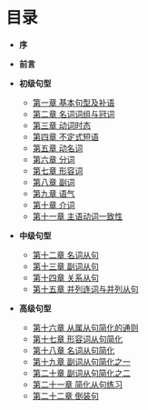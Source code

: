 # 目录

* <b>序</b>
* <b>前言</b>

* <b>初级句型</b>
  * [第一章 基本句型及补语](https://zhusandiao.gitbooks.io/grammar-club/content/di_yi_zhang_ji_ben_ju_xing_ji_bu_yu.html)
  * [第二章 名词词组与冠词](https://zhusandiao.gitbooks.io/grammar-club/content/di_er_zhang_ming_ci_ci_zu_yu_guan_ci.html)
  * [第三章 动词时态](https://zhusandiao.gitbooks.io/grammar-club/content/di_san_zhang_dong_ci_shi_tai.html)
  * [第四章 不定式短语](https://zhusandiao.gitbooks.io/grammar-club/content/di_si_zhang_bu_ding_ci_duan_yu.html)
  * [第五章 动名词](https://zhusandiao.gitbooks.io/grammar-club/content/di_wu_zhang_dong_ming_ci.html)
  * [第六章 分词](https://zhusandiao.gitbooks.io/grammar-club/content/di_liu_zhang_fen_ci.html)
  * [第七章 形容词](https://zhusandiao.gitbooks.io/grammar-club/content/di_qi_zhang_xing_rong_ci.html)
  * [第八章 副词](https://zhusandiao.gitbooks.io/grammar-club/content/di_ba_zhang_fu_ci.html)
  * [第九章 语气](https://zhusandiao.gitbooks.io/grammar-club/content/di_jiu_zhang_yu_qi.html)
  * [第十章 介词](https://zhusandiao.gitbooks.io/grammar-club/content/di_shi_zhang_jie_xi_ci.html)
  * [第十一章 主语动词一致性]()


* <b>中级句型</b>
  * [第十二章 名词从句](https://zhusandiao.gitbooks.io/grammar-club/content/di_shi_er_zhang_ming_ci_cong_ju.html)
  * [第十三章 副词从句](https://zhusandiao.gitbooks.io/grammar-club/content/di_shi_san_zhang_fu_ci_cong_ju.html)
  * [第十四章 关系从句](https://zhusandiao.gitbooks.io/grammar-club/content/di_shi_si_zhang_guan_xi_cong_ju.html)
  * [第十五章 并列连词与并列从句](https://zhusandiao.gitbooks.io/grammar-club/content/di_shi_wu_zhang_dui_deng_lian_jie_ci_yu_dui_deng_c.html)
 
 
* <b>高级句型</b>
  * [第十六章 从属从句简化的通则](https://zhusandiao.gitbooks.io/grammar-club/content/di_shi_liu_zhang_cong_shu_cong_ju_jian_hua_de_tong.html)
  * [第十七章 形容词从句简化](https://zhusandiao.gitbooks.io/grammar-club/content/di_shi_qi_zhang_xing_rong_ci_cong_ju_jian_hua.html)
  * [第十八章 名词从句简化](https://zhusandiao.gitbooks.io/grammar-club/content/di_shi_ba_zhang_ming_ci_cong_ju_jian_hua.html)
  * [第十九章 副词从句简化之一](https://zhusandiao.gitbooks.io/grammar-club/content/di_shi_jiu_zhang_fu_ci_cong_ju_jian_hua_zhi_yi.html)
  * [第二十章 副词从句简化之二](https://zhusandiao.gitbooks.io/grammar-club/content/di_er_shi_zhang_fu_ci_cong_ju_jian_hua_zhi_er.html)
  * [第二十一章 简化从句练习](https://zhusandiao.gitbooks.io/grammar-club/content/di_er_shi_yi_zhang_jian_hua_cong_ju_lian_xi.html)
  * [第二十二章 倒装句](https://zhusandiao.gitbooks.io/grammar-club/content/di_er_shi_er_zhang_dao_zhuang_ju.html)